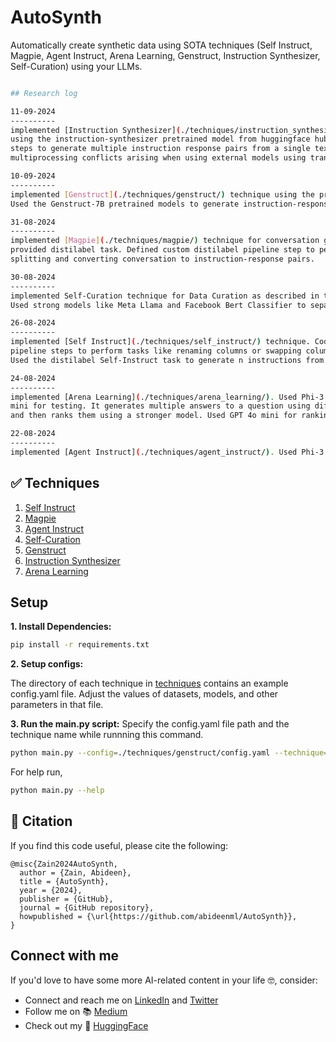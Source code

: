 # AutoSynth

Automatically create synthetic data using SOTA techniques (Self Instruct, Magpie, Agent Instruct, Arena Learning, Genstruct, Instruction Synthesizer, Self-Curation) using your LLMs.

```bash

## Research log

11-09-2024
----------
implemented [Instruction Synthesizer](./techniques/instruction_synthesizer/) 
using the instruction-synthesizer pretrained model from huggingface hub. Defined custom pipeline 
steps to generate multiple instruction response pairs from a single text corpus. Fixed the 
multiprocessing conflicts arising when using external models using transformers library in the custom Step sub-classes.

10-09-2024
----------
implemented [Genstruct](./techniques/genstruct/) technique using the provided distilabel task. 
Used the Genstruct-7B pretrained models to generate instruction-response pairs from raw text corpora.

31-08-2024
----------
implemented [Magpie](./techniques/magpie/) technique for conversation generation using the 
provided distilabel task. Defined custom distilabel pipeline step to perform list 
splitting and converting conversation to instruction-response pairs.

30-08-2024
----------
implemented Self-Curation technique for Data Curation as described in this [paper](https://huggingface.co/blog/akjindal53244/llama31-storm8b). 
Used strong models like Meta Llama and Facebook Bert Classifier to separate quality data.

26-08-2024
----------
implemented [Self Instruct](./techniques/self_instruct/) technique. Coded custom distilabel 
pipeline steps to perform tasks like renaming columns or swapping columns during pipeline processing. 
Used the distilabel Self-Instruct task to generate n instructions from a raw text corpora.

24-08-2024
----------
implemented [Arena Learning](./techniques/arena_learning/). Used Phi-3 mini, TinyLlama, OpenAI GPT 4o 
mini for testing. It generates multiple answers to a question using different models 
and then ranks them using a stronger model. Used GPT 4o mini for ranking.

22-08-2024
----------
implemented [Agent Instruct](./techniques/agent_instruct/). Used Phi-3 mini for testing. It generates instructions using multiple agents.
```

## ✅ Techniques
1. [Self Instruct](https://huggingface.co/blog/sc2-instruct)
2. [Magpie](https://github.com/magpie-align/magpie)
3. [Agent Instruct](https://arxiv.org/html/2407.03502v1)
4. [Self-Curation](https://huggingface.co/blog/akjindal53244/llama31-storm8b)
5. [Genstruct](https://huggingface.co/NousResearch/Genstruct-7B)
6. [Instruction Synthesizer](https://huggingface.co/instruction-pretrain/instruction-synthesizer)
7. [Arena Learning](https://arxiv.org/abs/2407.10627)

## Setup
**1. Install Dependencies:**
```bash
pip install -r requirements.txt
```
**2. Setup configs:**

The directory of each technique in [techniques](./techniques/) contains an example config.yaml file. Adjust the values of datasets, models, and other parameters in that file.

**3. Run the main.py script:**
Specify the config.yaml file path and the technique name while runnning this command.
```bash
python main.py --config=./techniques/genstruct/config.yaml --technique=genstruct
```

For help run,
```bash
python main.py --help
```

## 🦋 Citation

If you find this code useful, please cite the following:

```
@misc{Zain2024AutoSynth,
  author = {Zain, Abideen},
  title = {AutoSynth},
  year = {2024},
  publisher = {GitHub},
  journal = {GitHub repository},
  howpublished = {\url{https://github.com/abideenml/AutoSynth}},
}
```

## Connect with me

If you'd love to have some more AI-related content in your life :nerd_face:, consider:

* Connect and reach me on [LinkedIn](https://www.linkedin.com/in/zaiinulabideen/) and [Twitter](https://twitter.com/zaynismm)
* Follow me on 📚 [Medium](https://medium.com/@zaiinn440)
* Check out my 🤗 [HuggingFace](https://huggingface.co/abideen)